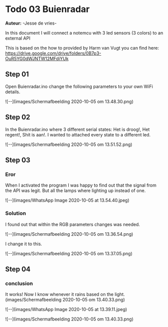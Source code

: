 # Todo 03 Buienradar
**Auteur:** -Jesse de vries-

In this document I will connect a notemcu with 3 led sensors (3 colors) to an external API


This is based on the how to provided by Harm van Vugt you can find here: https://drive.google.com/drive/folders/0B7p3-OuR5YG0dWJNTW12MFdiYUk


## Step 01 

Open Buienradar.ino change the following parameters to your own WiFi details.

![--](images/Schermafbeelding 2020-10-05 om 13.48.30.png)
## Step 02

In the Buienradar.ino where 3 different serial states: Het is droog!, Het regent!, Shit is aan!. I wanted to attached every state to a different led.

![--](images/Schermafbeelding 2020-10-05 om 13.51.52.png)
## Step 03 

### Eror

When I activated the program I was happy to find out that the signal from the API was legit. But all the lamps where lighting up instead of one.

![--](images/WhatsApp Image 2020-10-05 at 13.54.40.jpeg)
### Solution

I found out that within the RGB parameters changes was needed. 

![--](images/Schermafbeelding 2020-10-05 om 13.36.54.png)


I change it to this.

![--](images/Schermafbeelding 2020-10-05 om 13.37.05.png)

## Step 04

### conclusion

It works! Now I know whenever it rains based on the light.
(images/Schermafbeelding 2020-10-05 om 13.40.33.png)


![--](images/WhatsApp Image 2020-10-05 at 13.39.11.jpeg)

![--](images/Schermafbeelding 2020-10-05 om 13.40.33.png)
